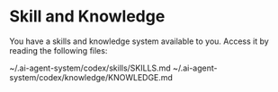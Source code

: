 # Skill and Knowledge

You have a skills and knowledge system available to you. Access it by reading the following files:

~/.ai-agent-system/codex/skills/SKILLS.md
~/.ai-agent-system/codex/knowledge/KNOWLEDGE.md

